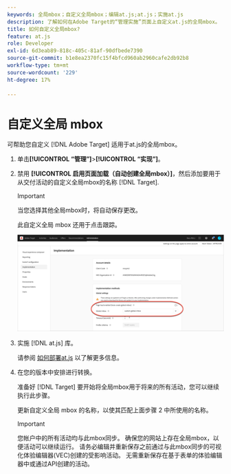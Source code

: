 ```yaml
---
keywords: 全局mbox；自定义全局mbox；编辑at.js;at.js；实施at.js
description: 了解如何在Adobe Target的“管理实施”页面上自定义at.js的全局mbox。
title: 如何自定义全局mbox?
feature: at.js
role: Developer
exl-id: 6d3eab89-818c-405c-81af-90dfbede7390
source-git-commit: b1e8ea2370fc15f4bfcd960ab2960cafe2db92b8
workflow-type: tm+mt
source-wordcount: '229'
ht-degree: 17%

---
```


# 自定义全局 mbox

可帮助您自定义 [!DNL Adobe Target] 适用于at.js的全局mbox。

1. 单击&#x200B;**[!UICONTROL “管理”]**>**[!UICONTROL “实现”]**。

1. 禁用 **[!UICONTROL 启用页面加载（自动创建全局mbox）]**，然后添加要用于从交付活动的自定义全局mbox的名称 [!DNL Target].

   >[!IMPORTANT]
   >
   >当您选择其他全局mbox时，将自动保存更改。

   此自定义全局 mbox 还用于点击跟踪。

   ![custom-global-mbox](/help/main/c-implementing-target/c-implementing-target-for-client-side-web/t-mbox-download/c-understanding-global-mbox/assets/custom-global-mbox.png)

1. 实施 [!DNL at.js] 库。

   请参阅 [如何部署at.js](https://developer.adobe.com/target/implement/client-side/atjs/how-to-deployatjs/how-to-deployatjs/) 以了解更多信息。

1. 在您的版本中安排进行转换。

   准备好 [!DNL Target] 要开始将全局mbox用于将来的所有活动，您可以继续执行此步骤。

   更新自定义全局 mbox 的名称，以使其匹配上面步骤 2 中所使用的名称。

   >[!IMPORTANT]
   >
   >您帐户中的所有活动均与此mbox同步。 确保您的网站上存在全局mbox，以便活动可以继续运行。 请务必编辑并重新保存之前通过与此mbox同步的可视化体验编辑器(VEC)创建的受影响活动。 无需重新保存在基于表单的体验编辑器中或通过API创建的活动。

